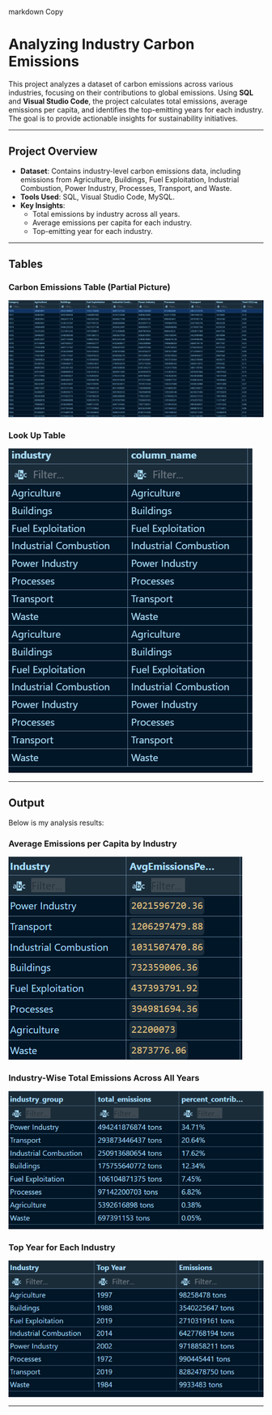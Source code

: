 markdown
Copy
# Analyzing Industry Carbon Emissions

This project analyzes a dataset of carbon emissions across various industries, focusing on their contributions to global emissions. Using **SQL** and **Visual Studio Code**, the project calculates total emissions, average emissions per capita, and identifies the top-emitting years for each industry. The goal is to provide actionable insights for sustainability initiatives.

---

## **Project Overview**
- **Dataset**: Contains industry-level carbon emissions data, including emissions from Agriculture, Buildings, Fuel Exploitation, Industrial Combustion, Power Industry, Processes, Transport, and Waste.
- **Tools Used**: SQL, Visual Studio Code, MySQL.
- **Key Insights**:
  - Total emissions by industry across all years.
  - Average emissions per capita for each industry.
  - Top-emitting year for each industry.

---

## **Tables**

### **Carbon Emissions Table (Partial Picture)**
![Table](emissions_table.png)

### **Look Up Table**
![Table](industry_lookup_table.png)

---

## **Output**
Below is my analysis results:

### **Average Emissions per Capita by Industry**
![Output](AVG.png)

### **Industry-Wise Total Emissions Across All Years**
![Output](Total.png)

### **Top Year for Each Industry**
![Output](TopYear.png)

---
